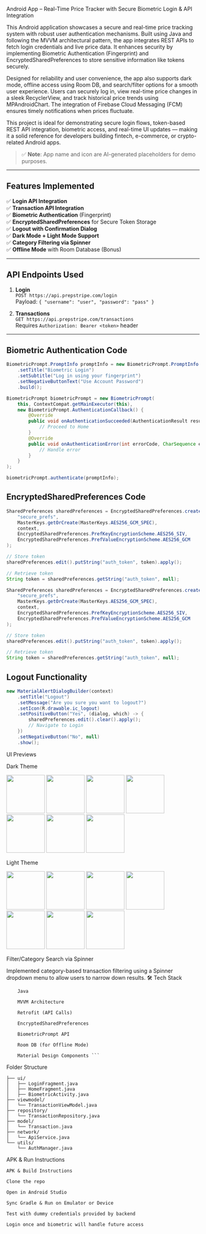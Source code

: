 
Android App – Real-Time Price Tracker with Secure Biometric Login & API Integration

This Android application showcases a secure and real-time price tracking system with robust user authentication mechanisms. Built using Java and following the MVVM architectural pattern, the app integrates REST APIs to fetch login credentials and live price data. It enhances security by implementing Biometric Authentication (Fingerprint) and EncryptedSharedPreferences to store sensitive information like tokens securely.

Designed for reliability and user convenience, the app also supports dark mode, offline access using Room DB, and search/filter options for a smooth user experience. Users can securely log in, view real-time price changes in a sleek RecyclerView, and track historical price trends using MPAndroidChart. The integration of Firebase Cloud Messaging (FCM) ensures timely notifications when prices fluctuate.

This project is ideal for demonstrating secure login flows, token-based REST API integration, biometric access, and real-time UI updates — making it a solid reference for developers building fintech, e-commerce, or crypto-related Android apps.


> ✅ **Note**: App name and icon are AI-generated placeholders for demo purposes.

---

##  Features Implemented

✅ **Login API Integration**  
✅ **Transaction API Integration**  
✅ **Biometric Authentication** (Fingerprint)  
✅ **EncryptedSharedPreferences** for Secure Token Storage  
✅ **Logout with Confirmation Dialog**  
✅ **Dark Mode + Light Mode Support**  
✅ **Category Filtering via Spinner**  
✅ **Offline Mode** with Room Database (Bonus)  

---

##  API Endpoints Used

1. **Login**  
   `POST https://api.prepstripe.com/login`  
   Payload: `{ "username": "user", "password": "pass" }`

2. **Transactions**  
   `GET https://api.prepstripe.com/transactions`  
   Requires `Authorization: Bearer <token>` header

---

##  Biometric Authentication Code

```java
BiometricPrompt.PromptInfo promptInfo = new BiometricPrompt.PromptInfo.Builder()
    .setTitle("Biometric Login")
    .setSubtitle("Log in using your fingerprint")
    .setNegativeButtonText("Use Account Password")
    .build();

BiometricPrompt biometricPrompt = new BiometricPrompt(
    this, ContextCompat.getMainExecutor(this),
    new BiometricPrompt.AuthenticationCallback() {
        @Override
        public void onAuthenticationSucceeded(AuthenticationResult result) {
            // Proceed to Home
        }
        @Override
        public void onAuthenticationError(int errorCode, CharSequence errString) {
            // Handle error
        }
    }
);

biometricPrompt.authenticate(promptInfo);
```

## EncryptedSharedPreferences Code

``` java
SharedPreferences sharedPreferences = EncryptedSharedPreferences.create(
    "secure_prefs",
    MasterKeys.getOrCreate(MasterKeys.AES256_GCM_SPEC),
    context,
    EncryptedSharedPreferences.PrefKeyEncryptionScheme.AES256_SIV,
    EncryptedSharedPreferences.PrefValueEncryptionScheme.AES256_GCM
);

// Store token
sharedPreferences.edit().putString("auth_token", token).apply();

// Retrieve token
String token = sharedPreferences.getString("auth_token", null);

SharedPreferences sharedPreferences = EncryptedSharedPreferences.create(
    "secure_prefs",
    MasterKeys.getOrCreate(MasterKeys.AES256_GCM_SPEC),
    context,
    EncryptedSharedPreferences.PrefKeyEncryptionScheme.AES256_SIV,
    EncryptedSharedPreferences.PrefValueEncryptionScheme.AES256_GCM
);

// Store token
sharedPreferences.edit().putString("auth_token", token).apply();

// Retrieve token
String token = sharedPreferences.getString("auth_token", null);
```
## Logout Functionality

``` java
new MaterialAlertDialogBuilder(context)
    .setTitle("Logout")
    .setMessage("Are you sure you want to logout?")
    .setIcon(R.drawable.ic_logout)
    .setPositiveButton("Yes", (dialog, which) -> {
        sharedPreferences.edit().clear().apply();
        // Navigate to Login
    })
    .setNegativeButton("No", null)
    .show();
```

UI Previews

 Dark Theme
 
<img src="https://github.com/user-attachments/assets/47f11981-a720-4ec4-9776-add711e6cded" width="100"/> <img src="https://github.com/user-attachments/assets/c628dc53-f72c-4c53-9e8c-f59c24e4ec6f" width="100"/> <img src="https://github.com/user-attachments/assets/1a4646f7-8b75-4602-b68e-3813aba5c5c5" width="100"/> <img src="https://github.com/user-attachments/assets/ab0b64c9-b015-498f-9e13-c397e1b53e7d" width="100"/> <img src="https://github.com/user-attachments/assets/9b4088bc-0c62-4f9c-94b9-61c6196aabaa" width="100"/> <img src="https://github.com/user-attachments/assets/a3e08e9f-8699-4530-9a86-9b2bc8cff51c" width="100"/> <img src="https://github.com/user-attachments/assets/09c6812b-e697-4fc6-86c4-4edbe834c8dc" width="100"/>

 Light Theme
 
<img src="https://github.com/user-attachments/assets/08fc17d7-03ce-4241-8eef-d672ba2bb0f2" width="100"/> <img src="https://github.com/user-attachments/assets/8ce05ed2-6c15-40af-be7c-1c915a24e340" width="100"/> <img src="https://github.com/user-attachments/assets/3caaa725-5223-4776-aacd-5cd3f712d07a" width="100"/> <img src="https://github.com/user-attachments/assets/6f217a21-090c-4816-b4fd-2be54e1d4a23" width="100"/> <img src="https://github.com/user-attachments/assets/2c01ac91-1689-42fc-962c-52cd44af795f" width="100"/> <img src="https://github.com/user-attachments/assets/a633cfc6-3ad0-48a6-9599-ac33d5d4ec28" width="100"/> <img src="https://github.com/user-attachments/assets/52c63100-a085-47c4-b917-3db7e3f2ee64" width="100"/>


Filter/Category Search via Spinner

Implemented category-based transaction filtering using a Spinner dropdown menu to allow users to narrow down results.
🛠 Tech Stack
```
    Java

    MVVM Architecture

    Retrofit (API Calls)

    EncryptedSharedPreferences

    BiometricPrompt API

    Room DB (for Offline Mode)

    Material Design Components ```
```
Folder Structure
```
├── ui/
│   ├── LoginFragment.java
│   ├── HomeFragment.java
│   ├── BiometricActivity.java
├── viewmodel/
│   └── TransactionViewModel.java
├── repository/
│   └── TransactionRepository.java
├── model/
│   └── Transaction.java
├── network/
│   └── ApiService.java
└── utils/
    └── AuthManager.java
```

 APK & Run Instructions

    APK & Build Instructions

    Clone the repo

    Open in Android Studio

    Sync Gradle & Run on Emulator or Device

    Test with dummy credentials provided by backend

    Login once and biometric will handle future access


